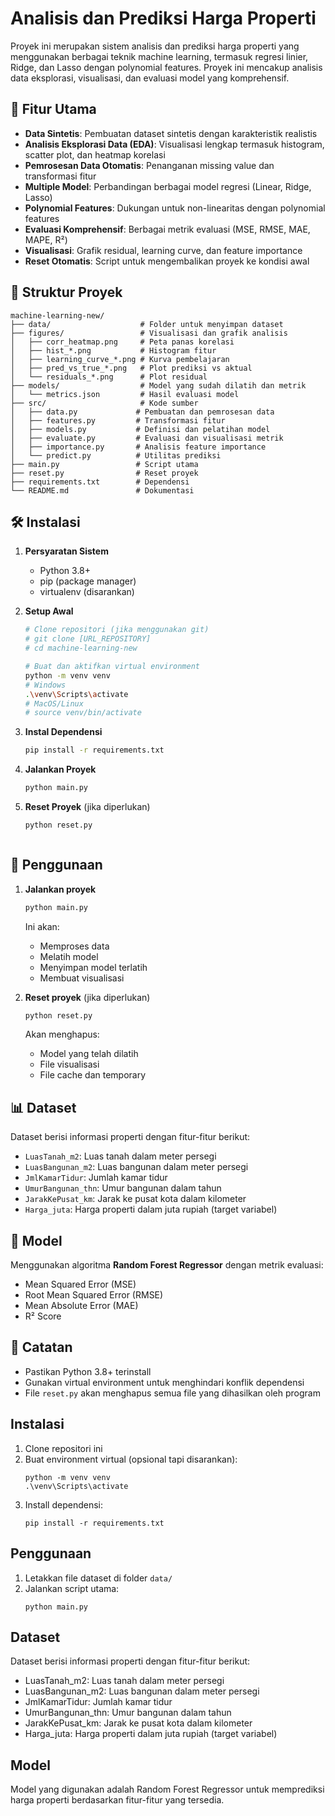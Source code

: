 # Analisis dan Prediksi Harga Properti

Proyek ini merupakan sistem analisis dan prediksi harga properti yang menggunakan berbagai teknik machine learning, termasuk regresi linier, Ridge, dan Lasso dengan polynomial features. Proyek ini mencakup analisis data eksplorasi, visualisasi, dan evaluasi model yang komprehensif.

## 🚀 Fitur Utama

- **Data Sintetis**: Pembuatan dataset sintetis dengan karakteristik realistis
- **Analisis Eksplorasi Data (EDA)**: Visualisasi lengkap termasuk histogram, scatter plot, dan heatmap korelasi
- **Pemrosesan Data Otomatis**: Penanganan missing value dan transformasi fitur
- **Multiple Model**: Perbandingan berbagai model regresi (Linear, Ridge, Lasso)
- **Polynomial Features**: Dukungan untuk non-linearitas dengan polynomial features
- **Evaluasi Komprehensif**: Berbagai metrik evaluasi (MSE, RMSE, MAE, MAPE, R²)
- **Visualisasi**: Grafik residual, learning curve, dan feature importance
- **Reset Otomatis**: Script untuk mengembalikan proyek ke kondisi awal

## 📁 Struktur Proyek

```
machine-learning-new/
├── data/                    # Folder untuk menyimpan dataset
├── figures/                 # Visualisasi dan grafik analisis
│   ├── corr_heatmap.png     # Peta panas korelasi
│   ├── hist_*.png           # Histogram fitur
│   ├── learning_curve_*.png # Kurva pembelajaran
│   ├── pred_vs_true_*.png   # Plot prediksi vs aktual
│   └── residuals_*.png      # Plot residual
├── models/                  # Model yang sudah dilatih dan metrik
│   └── metrics.json         # Hasil evaluasi model
├── src/                     # Kode sumber
│   ├── data.py             # Pembuatan dan pemrosesan data
│   ├── features.py         # Transformasi fitur
│   ├── models.py           # Definisi dan pelatihan model
│   ├── evaluate.py         # Evaluasi dan visualisasi metrik
│   ├── importance.py       # Analisis feature importance
│   └── predict.py          # Utilitas prediksi
├── main.py                 # Script utama
├── reset.py                # Reset proyek
├── requirements.txt        # Dependensi
└── README.md               # Dokumentasi
```

## 🛠️ Instalasi

1. **Persyaratan Sistem**
   - Python 3.8+
   - pip (package manager)
   - virtualenv (disarankan)

2. **Setup Awal**
   ```bash
   # Clone repositori (jika menggunakan git)
   # git clone [URL_REPOSITORY]
   # cd machine-learning-new

   # Buat dan aktifkan virtual environment
   python -m venv venv
   # Windows
   .\venv\Scripts\activate
   # MacOS/Linux
   # source venv/bin/activate
   ```

3. **Instal Dependensi**
   ```bash
   pip install -r requirements.txt
   ```

4. **Jalankan Proyek**
   ```bash
   python main.py
   ```

5. **Reset Proyek** (jika diperlukan)
   ```bash
   python reset.py
   ```
   ```

## 🚀 Penggunaan

1. **Jalankan proyek**
   ```bash
   python main.py
   ```
   
   Ini akan:
   - Memproses data
   - Melatih model
   - Menyimpan model terlatih
   - Membuat visualisasi

2. **Reset proyek** (jika diperlukan)
   ```bash
   python reset.py
   ```
   Akan menghapus:
   - Model yang telah dilatih
   - File visualisasi
   - File cache dan temporary

## 📊 Dataset

Dataset berisi informasi properti dengan fitur-fitur berikut:
- `LuasTanah_m2`: Luas tanah dalam meter persegi
- `LuasBangunan_m2`: Luas bangunan dalam meter persegi
- `JmlKamarTidur`: Jumlah kamar tidur
- `UmurBangunan_thn`: Umur bangunan dalam tahun
- `JarakKePusat_km`: Jarak ke pusat kota dalam kilometer
- `Harga_juta`: Harga properti dalam juta rupiah (target variabel)

## 🤖 Model

Menggunakan algoritma **Random Forest Regressor** dengan metrik evaluasi:
- Mean Squared Error (MSE)
- Root Mean Squared Error (RMSE)
- Mean Absolute Error (MAE)
- R² Score

## 📝 Catatan

- Pastikan Python 3.8+ terinstall
- Gunakan virtual environment untuk menghindari konflik dependensi
- File `reset.py` akan menghapus semua file yang dihasilkan oleh program

## Instalasi

1. Clone repositori ini
2. Buat environment virtual (opsional tapi disarankan):
   ```
   python -m venv venv
   .\venv\Scripts\activate
   ```
3. Install dependensi:
   ```
   pip install -r requirements.txt
   ```

## Penggunaan

1. Letakkan file dataset di folder `data/`
2. Jalankan script utama:
   ```
   python main.py
   ```

## Dataset

Dataset berisi informasi properti dengan fitur-fitur berikut:
- LuasTanah_m2: Luas tanah dalam meter persegi
- LuasBangunan_m2: Luas bangunan dalam meter persegi
- JmlKamarTidur: Jumlah kamar tidur
- UmurBangunan_thn: Umur bangunan dalam tahun
- JarakKePusat_km: Jarak ke pusat kota dalam kilometer
- Harga_juta: Harga properti dalam juta rupiah (target variabel)

## Model

Model yang digunakan adalah Random Forest Regressor untuk memprediksi harga properti berdasarkan fitur-fitur yang tersedia.
